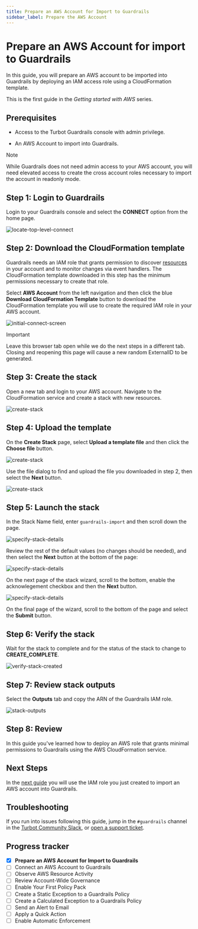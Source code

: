 ```yaml
---
title: Prepare an AWS Account for Import to Guardrails
sidebar_label: Prepare the AWS Account
---
```


# Prepare an AWS Account for import to Guardrails

In this guide, you will prepare an AWS account to be imported into Guardrails by deploying an IAM access role using a CloudFormation template.

This is the first guide in the *Getting started with AWS* series.

## Prerequisites

- Access to the Turbot Guardrails console with admin privilege.

- An AWS Account to import into Guardrails.

> [!NOTE]
> While Guardrails does not need admin access to your AWS account, you will need elevated access to create the cross account roles necessary to import the account in readonly mode.

## Step 1: Login to Guardrails

Login to your Guardrails console and select the **CONNECT** option from the home page. 

<p><img alt="locate-top-level-connect" src=" /images/docs/guardrails/getting-started/getting-started-aws/prepare-account/locate-top-level-connect.png"/></p>

## Step 2: Download the CloudFormation template

Guardrails needs an IAM role that grants permission to discover [resources](/guardrails/docs/reference/glossary#resource) in your account and to monitor changes via event handlers. The CloudFormation template downloaded in this step has the minimum permissions necessary to create that role.

Select **AWS Account** from the left navigation and then click the blue **Download CloudFormation Template** button to download the CloudFormation template you will use to create the required IAM role in your AWS account. 

<p><img alt="initial-connect-screen" src=" /images/docs/guardrails/getting-started/getting-started-aws/prepare-account/initial-connect-screen.png"/></p>

> [!IMPORTANT]
> Leave this browser tab open while we do the next steps in a different tab. Closing and reopening this page will cause a new random ExternalID to be generated.

## Step 3: Create the stack

Open a new tab and login to your AWS account. Navigate to the CloudFormation service and create a stack with new resources.

<p><img alt="create-stack" src=" /images/docs/guardrails/getting-started/getting-started-aws/prepare-account/create-stack.png"/></p>

## Step 4: Upload the template

On the **Create Stack** page, select **Upload a template file** and then click the **Choose file** button.

<p><img alt="create-stack" src=" /images/docs/guardrails/getting-started/getting-started-aws/prepare-account/choose-template-file.png"/></p>

Use the file dialog to find and upload the file you downloaded in step 2, then select the **Next** button.

<p><img alt="create-stack" src=" /images/docs/guardrails/getting-started/getting-started-aws/prepare-account/upload-template-file.png"/></p>

## Step 5: Launch the stack

In the Stack Name field, enter `guardrails-import` and then scroll down the page.

<p><img alt="specify-stack-details" src=" /images/docs/guardrails/getting-started/getting-started-aws/prepare-account/specify-stack-details.png"/></p>

Review the rest of the default values (no changes should be needed), and then select the **Next** button at the bottom of the page:

<p><img alt="specify-stack-details" src=" /images/docs/guardrails/getting-started/getting-started-aws/prepare-account/specify-stack-details-2.png"/></p>

On the next page of the stack wizard, scroll to the bottom, enable the acknowlegement checkbox and then the **Next** button.

<p><img alt="specify-stack-details" src=" /images/docs/guardrails/getting-started/getting-started-aws/prepare-account/specify-stack-details-3.png"/></p>

On the final page of the wizard, scroll to the bottom of the page and select the **Submit** button.

## Step 6: Verify the stack

Wait for the stack to complete and for the status of the stack to change to **CREATE_COMPLETE**.

<p><img alt="verify-stack-created" src=" /images/docs/guardrails/getting-started/getting-started-aws/prepare-account/stack-created.png"/></p>

## Step 7: Review stack outputs

Select the **Outputs** tab and copy the ARN of the Guardrails IAM role.

<p><img alt="stack-outputs" src=" /images/docs/guardrails/getting-started/getting-started-aws/prepare-account/stack-outputs.png"/></p>

## Step 8: Review

In this guide you've learned how to deploy an AWS role that grants minimal permissions to Guardrails using the AWS CloudFormation service.


## Next Steps

In the [next guide](/guardrails/docs/getting-started/getting-started-aws/connect-an-account) you will use the IAM role you just created to import an AWS account into Guardrails.

## Troubleshooting

If you run into issues following this guide, jump in the `#guardrails` channel in the [Turbot Community Slack](https://turbot.com/community/join), or [open a support ticket](https://support.turbot.com/hc/en-us/requests/new).

## Progress tracker
- [x] **Prepare an AWS Account for Import to Guardrails**
- [ ] Connect an AWS Account to Guardrails
- [ ] Observe AWS Resource Activity
- [ ] Review Account-Wide Governance
- [ ] Enable Your First Policy Pack
- [ ] Create a Static Exception to a Guardrails Policy
- [ ] Create a Calculated Exception to a Guardrails Policy
- [ ] Send an Alert to Email
- [ ] Apply a Quick Action
- [ ] Enable Automatic Enforcement
